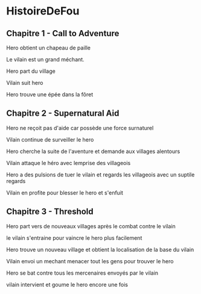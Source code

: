 # HistoireDeFou
## Chapitre 1 - Call to Adventure
Hero obtient un chapeau de paille

Le vilain est un grand méchant.

Hero part du village

Vilain suit hero

Hero trouve une épée dans la fôret

## Chapitre 2 - Supernatural Aid
Hero ne reçoit pas d'aide car possède une force surnaturel

Vilain continue de surveiller le hero

Hero cherche la suite de l'aventure et demande aux villages alentours

Vilain attaque le héro avec lemprise des villageois

Hero a des pulsions de tuer le vilain et regards les villageois avec un suptile regards

Vilain en profite pour blesser le hero et s'enfuit

## Chapitre 3 - Threshold
Hero part vers de nouveaux villages après le combat contre le vilain

le vilain s'entraine pour vaincre le hero plus facilement

Hero trouve un nouveau village et obtient la localisation de la base du vilain

Vilain envoi un mechant menacer tout les gens pour trouver le hero

Hero se bat contre tous les mercenaires envoyés par le vilain

vilain intervient et goume le hero encore une fois